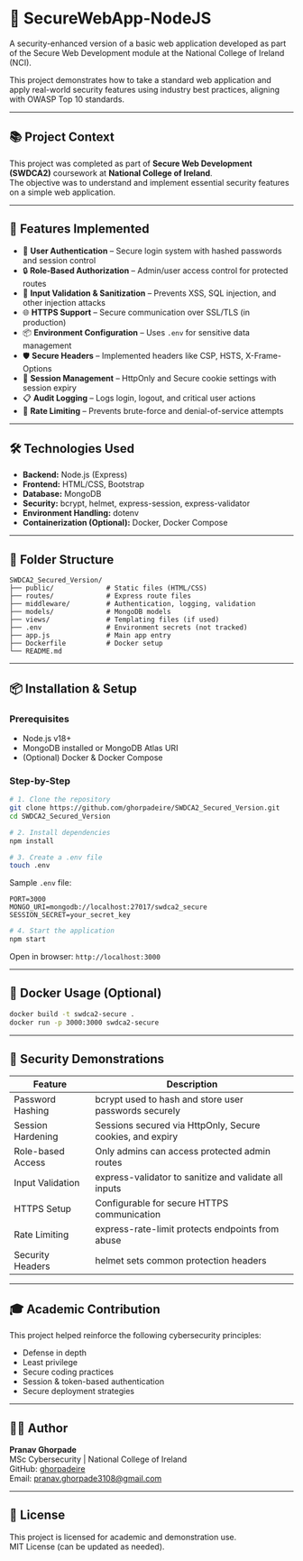 # 🔐 SecureWebApp-NodeJS

A security-enhanced version of a basic web application developed as part of the Secure Web Development module at the National College of Ireland (NCI).

This project demonstrates how to take a standard web application and apply real-world security features using industry best practices, aligning with OWASP Top 10 standards.

---

## 📚 Project Context

This project was completed as part of **Secure Web Development (SWDCA2)** coursework at **National College of Ireland**.  
The objective was to understand and implement essential security features on a simple web application.

---

## 🚀 Features Implemented

- 🔑 **User Authentication** – Secure login system with hashed passwords and session control  
- 🔒 **Role-Based Authorization** – Admin/user access control for protected routes  
- 🧼 **Input Validation & Sanitization** – Prevents XSS, SQL injection, and other injection attacks  
- 🌐 **HTTPS Support** – Secure communication over SSL/TLS (in production)  
- 📦 **Environment Configuration** – Uses `.env` for sensitive data management  
- 🛡️ **Secure Headers** – Implemented headers like CSP, HSTS, X-Frame-Options  
- 🧠 **Session Management** – HttpOnly and Secure cookie settings with session expiry  
- 📋 **Audit Logging** – Logs login, logout, and critical user actions  
- 🚫 **Rate Limiting** – Prevents brute-force and denial-of-service attempts

---

## 🛠️ Technologies Used

- **Backend:** Node.js (Express)  
- **Frontend:** HTML/CSS, Bootstrap  
- **Database:** MongoDB  
- **Security:** bcrypt, helmet, express-session, express-validator  
- **Environment Handling:** dotenv  
- **Containerization (Optional):** Docker, Docker Compose

---

## 📁 Folder Structure

```
SWDCA2_Secured_Version/
├── public/             # Static files (HTML/CSS)
├── routes/             # Express route files
├── middleware/         # Authentication, logging, validation
├── models/             # MongoDB models
├── views/              # Templating files (if used)
├── .env                # Environment secrets (not tracked)
├── app.js              # Main app entry
├── Dockerfile          # Docker setup
└── README.md
```

---

## 📦 Installation & Setup

### Prerequisites

- Node.js v18+
- MongoDB installed or MongoDB Atlas URI
- (Optional) Docker & Docker Compose

### Step-by-Step

```bash
# 1. Clone the repository
git clone https://github.com/ghorpadeire/SWDCA2_Secured_Version.git
cd SWDCA2_Secured_Version

# 2. Install dependencies
npm install

# 3. Create a .env file
touch .env
```

Sample `.env` file:
```env
PORT=3000
MONGO_URI=mongodb://localhost:27017/swdca2_secure
SESSION_SECRET=your_secret_key
```

```bash
# 4. Start the application
npm start
```

Open in browser: `http://localhost:3000`

---

## 🐳 Docker Usage (Optional)

```bash
docker build -t swdca2-secure .
docker run -p 3000:3000 swdca2-secure
```

---

## 🔎 Security Demonstrations

| Feature                  | Description                                                  |
|--------------------------|--------------------------------------------------------------|
| Password Hashing         | bcrypt used to hash and store user passwords securely        |
| Session Hardening        | Sessions secured via HttpOnly, Secure cookies, and expiry    |
| Role-based Access        | Only admins can access protected admin routes                |
| Input Validation         | express-validator to sanitize and validate all inputs        |
| HTTPS Setup              | Configurable for secure HTTPS communication                  |
| Rate Limiting            | express-rate-limit protects endpoints from abuse             |
| Security Headers         | helmet sets common protection headers                        |

---

## 🎓 Academic Contribution

This project helped reinforce the following cybersecurity principles:

- Defense in depth
- Least privilege
- Secure coding practices
- Session & token-based authentication
- Secure deployment strategies

---

## 👨‍💻 Author

**Pranav Ghorpade**  
MSc Cybersecurity | National College of Ireland  
GitHub: [ghorpadeire](https://github.com/ghorpadeire)  
Email: pranav.ghorpade3108@gmail.com

---

## 📄 License

This project is licensed for academic and demonstration use.  
MIT License (can be updated as needed).
